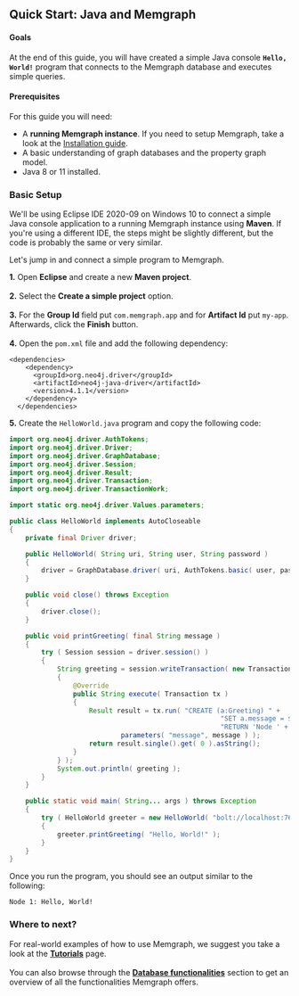 ## Quick Start: Java and Memgraph

#### Goals
At the end of this guide, you will have created a simple Java console **`Hello, World!`** program that connects to the Memgraph database and executes simple queries.

#### Prerequisites

For this guide you will need:
* A **running Memgraph instance**. If you need to setup Memgraph, take a look at the [Installation guide](../installation/installation.md).
* A basic understanding of graph databases and the property graph model.
* Java 8 or 11 installed.

### Basic Setup

We'll be using Eclipse IDE 2020-09 on Windows 10 to connect a simple Java console application to a running Memgraph instance using **Maven**.
If you're using a different IDE, the steps might be slightly different, but the code is probably the same or very similar.<br />  

Let's jump in and connect a simple program to Memgraph.

**1.** Open **Eclipse** and create a new **Maven project**.<br />  
**2.** Select the **Create a simple project** option.<br />  
**3.** For the **Group Id** field put `com.memgraph.app` and for **Artifact Id** put `my-app`. Afterwards, click the **Finish** button.<br />  
**4.** Open the `pom.xml` file and add the following dependency:

```
<dependencies>
    <dependency>
      <groupId>org.neo4j.driver</groupId>
	  <artifactId>neo4j-java-driver</artifactId>
	  <version>4.1.1</version>
    </dependency>
  </dependencies>
```

**5.** Create the `HelloWorld.java` program and copy the following code:

```Java
import org.neo4j.driver.AuthTokens;
import org.neo4j.driver.Driver;
import org.neo4j.driver.GraphDatabase;
import org.neo4j.driver.Session;
import org.neo4j.driver.Result;
import org.neo4j.driver.Transaction;
import org.neo4j.driver.TransactionWork;

import static org.neo4j.driver.Values.parameters;

public class HelloWorld implements AutoCloseable
{
    private final Driver driver;

    public HelloWorld( String uri, String user, String password )
    {
        driver = GraphDatabase.driver( uri, AuthTokens.basic( user, password ) );
    }

    public void close() throws Exception
    {
        driver.close();
    }

    public void printGreeting( final String message )
    {
        try ( Session session = driver.session() )
        {
            String greeting = session.writeTransaction( new TransactionWork<String>()
            {
                @Override
                public String execute( Transaction tx )
                {
                    Result result = tx.run( "CREATE (a:Greeting) " +
                                                     "SET a.message = $message " +
                                                     "RETURN 'Node ' + id(a) + ': ' + a.message",
                            parameters( "message", message ) );
                    return result.single().get( 0 ).asString();
                }
            } );
            System.out.println( greeting );
        }
    }

    public static void main( String... args ) throws Exception
    {
        try ( HelloWorld greeter = new HelloWorld( "bolt://localhost:7687", "", "" ) )
        {
            greeter.printGreeting( "Hello, World!" );
        }
    }
}
```

Once you run the program, you should see an output similar to the following:

```
Node 1: Hello, World!
```

### Where to next?

For real-world examples of how to use Memgraph, we suggest you take a look at the **[Tutorials](../../tutorials/tutorials.md)** page.<br />  
You can also browse through the **[Database functionalities](../../database_functionalities/database-functionalities.md)** section to get an overview of all the functionalities Memgraph offers.